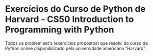 # Exercícios do Curso de Python de Harvard - CS50 Introduction to Programming with Python
Todos os problem set's (exercícios propostos) que resolvi do curso de Python online disponibilizado pela universidade americana "Harvard".
